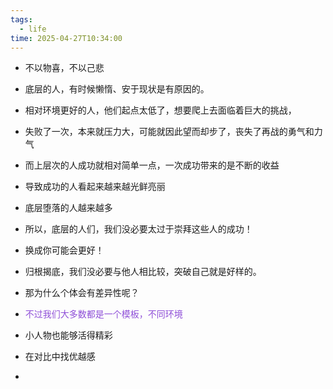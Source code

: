 ```yaml
---
tags:
  - life
time: 2025-04-27T10:34:00
---
```

- 不以物喜，不以己悲

- 底层的人，有时候懒惰、安于现状是有原因的。
- 相对环境更好的人，他们起点太低了，想要爬上去面临着巨大的挑战，
- 失败了一次，本来就压力大，可能就因此望而却步了，丧失了再战的勇气和力气
- 而上层次的人成功就相对简单一点，一次成功带来的是不断的收益
- 导致成功的人看起来越来越光鲜亮丽
- 底层堕落的人越来越多

- 所以，底层的人们，我们没必要太过于崇拜这些人的成功！
- 换成你可能会更好！
- 归根揭底，我们没必要与他人相比较，突破自己就是好样的。

- 那为什么个体会有差异性呢？
- <font color=#8F4FD8>不过我们大多数都是一个模板，不同环境</font>


- 小人物也能够活得精彩

- 在对比中找优越感
- 